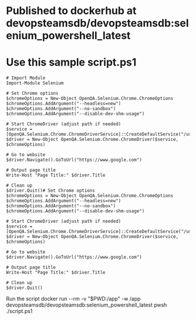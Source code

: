 # Published to dockerhub at devopsteamsdb/devopsteamsdb:selenium_powershell_latest

# Use this sample script.ps1
```
# Import Module
Import-Module Selenium

# Set Chrome options
$chromeOptions = New-Object OpenQA.Selenium.Chrome.ChromeOptions
$chromeOptions.AddArgument("--headless=new")
$chromeOptions.AddArgument("--no-sandbox")
$chromeOptions.AddArgument("--disable-dev-shm-usage")

# Start ChromeDriver (adjust path if needed)
$service = [OpenQA.Selenium.Chrome.ChromeDriverService]::CreateDefaultService("/usr/local/bin")
$driver = New-Object OpenQA.Selenium.Chrome.ChromeDriver($service, $chromeOptions)

# Go to website
$driver.Navigate().GoToUrl("https://www.google.com")

# Output page title
Write-Host "Page Title:" $driver.Title

# Clean up
$driver.Quit()# Set Chrome options
$chromeOptions = New-Object OpenQA.Selenium.Chrome.ChromeOptions
$chromeOptions.AddArgument("--headless=new")
$chromeOptions.AddArgument("--no-sandbox")
$chromeOptions.AddArgument("--disable-dev-shm-usage")

# Start ChromeDriver (adjust path if needed)
$service = [OpenQA.Selenium.Chrome.ChromeDriverService]::CreateDefaultService("/usr/local/bin")
$driver = New-Object OpenQA.Selenium.Chrome.ChromeDriver($service, $chromeOptions)

# Go to website
$driver.Navigate().GoToUrl("https://www.google.com")

# Output page title
Write-Host "Page Title:" $driver.Title

# Clean up
$driver.Quit()
```

Run the script
docker run --rm -v "$PWD:/app" -w /app devopsteamsdb/devopsteamsdb:selenium_powershell_latest pwsh ./script.ps1
